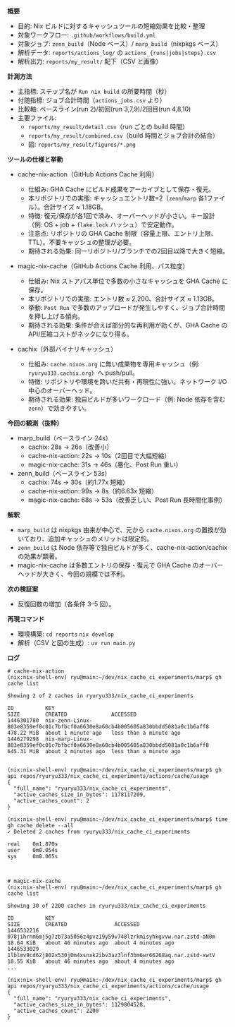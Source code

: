 **概要**
- 目的: Nix ビルドに対するキャッシュツールの短縮効果を比較・整理
- 対象ワークフロー: `.github/workflows/build.yml`
- 対象ジョブ: `zenn_build`（Node ベース）/ `marp_build`（nixpkgs ベース）
- 解析データ: `reports/actions_log/` の `actions_{runs|jobs|steps}.csv`
- 解析出力: `reports/my_result/` 配下（CSV と画像）

**計測方法**
- 主指標: ステップ名が `Run nix build` の所要時間（秒）
- 付随指標: ジョブ合計時間（`actions_jobs.csv` より）
- 比較軸: ベースライン(run 2)/初回(run 3,7,9)/2回目(run 4,8,10)
- 主要ファイル:
  - `reports/my_result/detail.csv`（run ごとの build 時間）
  - `reports/my_result/combined.csv`（build 時間とジョブ合計の結合）
  - 図: `reports/my_result/figures/*.png`

**ツールの仕様と挙動**
- cache-nix-action（GitHub Actions Cache 利用）
  - 仕組み: GHA Cache にビルド成果をアーカイブとして保存・復元。
  - 本リポジトリでの実態: キャッシュエントリ数=2（`zenn`/`marp` 各1ファイル）。合計サイズ ≈ 1.18GB。
  - 特徴: 復元/保存が各1回で済み、オーバーヘッドが小さい。キー設計（例: OS + job + `flake.lock` ハッシュ）で安定動作。
  - 注意点: リポジトリの GHA Cache 制限（容量上限、エントリ上限、TTL）。不要キャッシュの整理が必要。
  - 期待される効果: 同一リポジトリ/ブランチでの2回目以降で大きく短縮。

- magic-nix-cache（GitHub Actions Cache 利用、パス粒度）
  - 仕組み: Nix ストアパス単位で多数の小さなキャッシュを GHA Cache に保存。
  - 本リポジトリでの実態: エントリ数 ≈ 2,200、合計サイズ ≈ 1.13GB。
  - 挙動: `Post Run` で多数のアップロードが発生しやすく、ジョブ合計時間を押し上げる傾向。
  - 期待される効果: 条件が合えば部分的な再利用が効くが、GHA Cache の API/圧縮コストがネックになり得る。

- cachix（外部バイナリキャッシュ）
  - 仕組み: `cache.nixos.org` に無い成果物を専用キャッシュ（例: `ryuryu333.cachix.org`）へ push/pull。
  - 特徴: リポジトリや環境を跨いだ共有・再現性に強い。ネットワーク I/O 中心のオーバーヘッド。
  - 期待される効果: 独自ビルドが多いワークロード（例: Node 依存を含む `zenn`）で効きやすい。

**今回の観測（抜粋）**
- marp_build（ベースライン 24s）
  - cachix: 28s → 26s（改善小）
  - cache-nix-action: 22s → 10s（2回目で大幅短縮）
  - magic-nix-cache: 31s → 46s（悪化、Post Run 重い）
- zenn_build（ベースライン 53s）
  - cachix: 74s → 30s（約1.77x 短縮）
  - cache-nix-action: 99s → 8s（約6.63x 短縮）
  - magic-nix-cache: 68s → 53s（改善乏しい、Post Run 長時間化事例）

**解釈**
- `marp_build` は nixpkgs 由来が中心で、元から `cache.nixos.org` の置換が効いており、追加キャッシュのメリットは限定的。
- `zenn_build` は Node 依存等で独自ビルドが多く、cache-nix-action/cachix の効果が顕著。
- magic-nix-cache は多数エントリの保存・復元で GHA Cache のオーバーヘッドが大きく、今回の規模では不利。

**次の検証案**
- 反復回数の増加（各条件 3–5 回）。

**再現コマンド**
- 環境構築: `cd reports` `nix develop`
- 解析（CSV と図の生成）: `uv run main.py`

**ログ**
```
# cache-nix-action
(nix:nix-shell-env) ryu@main:~/dev/nix_cache_ci_experiments/marp$ gh cache list

Showing 2 of 2 caches in ryuryu333/nix_cache_ci_experiments

ID          KEY                                                                              SIZE        CREATED              ACCESSED              
1446301780  nix-zenn-Linux-803e8359ef0c01c7bfbcf0a6630e8a60cb4b005605a830bbdd5081a0c1b6aff8  478.22 MiB  about 1 minute ago   less than a minute ago
1446279298  nix-marp-Linux-803e8359ef0c01c7bfbcf0a6630e8a60cb4b005605a830bbdd5081a0c1b6aff8  645.31 MiB  about 2 minutes ago  less than a minute ago


(nix:nix-shell-env) ryu@main:~/dev/nix_cache_ci_experiments/marp$ gh api repos/ryuryu333/nix_cache_ci_experiments/actions/cache/usage
{
  "full_name": "ryuryu333/nix_cache_ci_experiments",
  "active_caches_size_in_bytes": 1178117209,
  "active_caches_count": 2
}

(nix:nix-shell-env) ryu@main:~/dev/nix_cache_ci_experiments/marp$ time gh cache delete --all
✓ Deleted 2 caches from ryuryu333/nix_cache_ci_experiments

real    0m1.870s
user    0m0.054s
sys     0m0.065s



# magic-nix-cache
(nix:nix-shell-env) ryu@main:~/dev/nix_cache_ci_experiments/marp$ gh cache list

Showing 30 of 2200 caches in ryuryu333/nix_cache_ci_experiments

ID          KEY                                                                 SIZE        CREATED               ACCESSED           
1446532216  078jihrnm6mj5g7zb73a5056z4pvz19y59v748lzrkmisyhkgvvw.nar.zstd-aN0m  18.64 KiB   about 46 minutes ago  about 4 minutes ago
1446533029  1lblmv9cd62j802x530j0m4xsnxk2ibv3az3lnf3bm6wr66268aq.nar.zstd-xwtV  18.55 KiB   about 46 minutes ago  about 4 minutes ago
...

(nix:nix-shell-env) ryu@main:~/dev/nix_cache_ci_experiments/marp$ gh api repos/ryuryu333/nix_cache_ci_experiments/actions/cache/usage
{
  "full_name": "ryuryu333/nix_cache_ci_experiments",
  "active_caches_size_in_bytes": 1129804528,
  "active_caches_count": 2200
}
```
